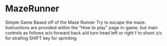 # MazeRunner
Simple Game Based off of the Maze Runner
Try to escape the maze. Instructions are provided within the "How to play" page in-game, but main controls as follows
w/s forward back
a/d turn head left or right
f to shoot
z/c for strafing 
SHIFT key for sprinting
